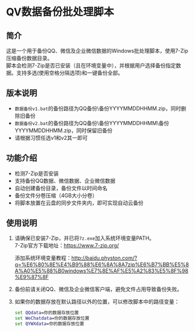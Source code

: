   # QV数据备份批处理脚本

## 简介
这是一个用于备份QQ、微信及企业微信数据的Windows批处理脚本，使用7-Zip压缩备份数据目录。  
脚本会检测7-Zip是否已安装（且在环境变量中），并根据用户选择备份指定数据。支持多选(使用空格分隔选项)和一键备份全部。

## 版本说明
- `数据备份v1.bat`的备份路径为QQ备份\备份YYYYMMDDHHMM.zip，同时删除旧备份
- `数据备份v2.bat`的备份路径为QQ备份\备份YYYYMMDDHHMM\备份YYYYMMDDHHMM.zip，同时保留旧备份
- 请根据习惯任选v1和v2其一即可

## 功能介绍
- 检测7-Zip是否安装  
- 支持备份QQ数据、微信数据、企业微信数据  
- 自动创建备份目录，备份文件以时间命名  
- 备份文件分卷压缩（4GB大小分卷）  
- 将脚本放置在云盘的同步文件夹内，即可实现自动云备份

## 使用说明
1. 请确保已安装7-Zip，并已将`7z.exe`加入系统环境变量PATH。  
   7-Zip官方下载地址：https://www.7-zip.org/

   添加系统环境变量教程：http://baidu.physton.com/?q=%E6%80%8E%E4%B9%88%E6%8A%8A7zip%E6%B7%BB%E5%8A%A0%E5%88%B0windows%E7%8E%AF%E5%A2%83%E5%8F%98%E9%87%8F

3. 备份前请关闭QQ、微信及企业微信客户端，避免文件占用导致备份失败。  

4. 如果你的数据存放在默认路径以外的位置，可以修改脚本中的路径变量：  
   ```bat
   set QQdata=你的数据存放位置
   set WeChatdata=你的数据存放位置
   set QYWXdata=你的数据存放位置
